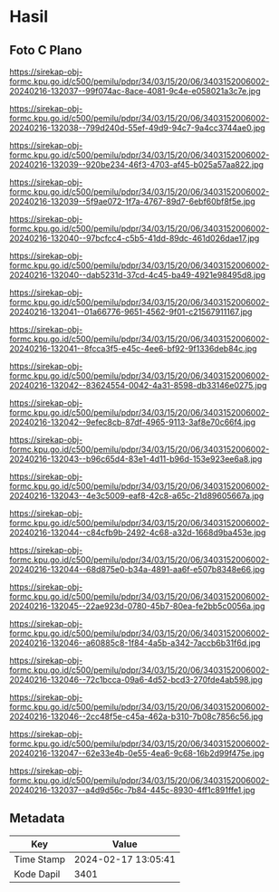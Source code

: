 # Hasil

## Foto C Plano

https://sirekap-obj-formc.kpu.go.id/c500/pemilu/pdpr/34/03/15/20/06/3403152006002-20240216-132037--99f074ac-8ace-4081-9c4e-e058021a3c7e.jpg

https://sirekap-obj-formc.kpu.go.id/c500/pemilu/pdpr/34/03/15/20/06/3403152006002-20240216-132038--799d240d-55ef-49d9-94c7-9a4cc3744ae0.jpg

https://sirekap-obj-formc.kpu.go.id/c500/pemilu/pdpr/34/03/15/20/06/3403152006002-20240216-132039--920be234-46f3-4703-af45-b025a57aa822.jpg

https://sirekap-obj-formc.kpu.go.id/c500/pemilu/pdpr/34/03/15/20/06/3403152006002-20240216-132039--5f9ae072-1f7a-4767-89d7-6ebf60bf8f5e.jpg

https://sirekap-obj-formc.kpu.go.id/c500/pemilu/pdpr/34/03/15/20/06/3403152006002-20240216-132040--97bcfcc4-c5b5-41dd-89dc-461d026dae17.jpg

https://sirekap-obj-formc.kpu.go.id/c500/pemilu/pdpr/34/03/15/20/06/3403152006002-20240216-132040--dab5231d-37cd-4c45-ba49-4921e98495d8.jpg

https://sirekap-obj-formc.kpu.go.id/c500/pemilu/pdpr/34/03/15/20/06/3403152006002-20240216-132041--01a66776-9651-4562-9f01-c21567911167.jpg

https://sirekap-obj-formc.kpu.go.id/c500/pemilu/pdpr/34/03/15/20/06/3403152006002-20240216-132041--8fcca3f5-e45c-4ee6-bf92-9f1336deb84c.jpg

https://sirekap-obj-formc.kpu.go.id/c500/pemilu/pdpr/34/03/15/20/06/3403152006002-20240216-132042--83624554-0042-4a31-8598-db33146e0275.jpg

https://sirekap-obj-formc.kpu.go.id/c500/pemilu/pdpr/34/03/15/20/06/3403152006002-20240216-132042--9efec8cb-87df-4965-9113-3af8e70c66f4.jpg

https://sirekap-obj-formc.kpu.go.id/c500/pemilu/pdpr/34/03/15/20/06/3403152006002-20240216-132043--b96c65d4-83e1-4d11-b96d-153e923ee6a8.jpg

https://sirekap-obj-formc.kpu.go.id/c500/pemilu/pdpr/34/03/15/20/06/3403152006002-20240216-132043--4e3c5009-eaf8-42c8-a65c-21d89605667a.jpg

https://sirekap-obj-formc.kpu.go.id/c500/pemilu/pdpr/34/03/15/20/06/3403152006002-20240216-132044--c84cfb9b-2492-4c68-a32d-1668d9ba453e.jpg

https://sirekap-obj-formc.kpu.go.id/c500/pemilu/pdpr/34/03/15/20/06/3403152006002-20240216-132044--68d875e0-b34a-4891-aa6f-e507b8348e66.jpg

https://sirekap-obj-formc.kpu.go.id/c500/pemilu/pdpr/34/03/15/20/06/3403152006002-20240216-132045--22ae923d-0780-45b7-80ea-fe2bb5c0056a.jpg

https://sirekap-obj-formc.kpu.go.id/c500/pemilu/pdpr/34/03/15/20/06/3403152006002-20240216-132046--a60885c8-1f84-4a5b-a342-7accb6b31f6d.jpg

https://sirekap-obj-formc.kpu.go.id/c500/pemilu/pdpr/34/03/15/20/06/3403152006002-20240216-132046--72c1bcca-09a6-4d52-bcd3-270fde4ab598.jpg

https://sirekap-obj-formc.kpu.go.id/c500/pemilu/pdpr/34/03/15/20/06/3403152006002-20240216-132046--2cc48f5e-c45a-462a-b310-7b08c7856c56.jpg

https://sirekap-obj-formc.kpu.go.id/c500/pemilu/pdpr/34/03/15/20/06/3403152006002-20240216-132047--62e33e4b-0e55-4ea6-9c68-16b2d99f475e.jpg

https://sirekap-obj-formc.kpu.go.id/c500/pemilu/pdpr/34/03/15/20/06/3403152006002-20240216-132037--a4d9d56c-7b84-445c-8930-4ff1c891ffe1.jpg


## Metadata

| Key        | Value               |
| ---------- | ------------------- |
| Time Stamp | 2024-02-17 13:05:41 |
| Kode Dapil | 3401                |



